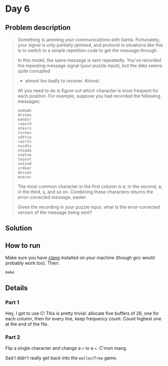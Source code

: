 # Day 6

## Problem description

> Something is jamming your communications with Santa. Fortunately, your signal is
> only partially jammed, and protocol in situations like this is to switch to a
> simple repetition code to get the message through.
> 
> In this model, the same message is sent repeatedly. You've recorded the
> repeating message signal (your puzzle input), but the data seems quite corrupted
> - almost too badly to recover. Almost.
> 
> All you need to do is figure out which character is most frequent for each
> position. For example, suppose you had recorded the following messages:
> 
> ```
> eedadn
> drvtee
> eandsr
> raavrd
> atevrs
> tsrnev
> sdttsa
> rasrtv
> nssdts
> ntnada
> svetve
> tesnvt
> vntsnd
> vrdear
> dvrsen
> enarar
> ```
> 
> The most common character in the first column
> is e; in the second, a; in the third, s, and so on. Combining these characters
> returns the error-corrected message, easter.
> 
> Given the recording in your puzzle input, what is the error-corrected version of
> the message being sent?

## Solution

## How to run

Make sure you have [clang][1] installed on your machine (though gcc would
probably work too). Then:

`make`

## Details

### Part 1

Hey, I get to use C! This is pretty trivial: allocate five buffers of 26, one
for each column, then for every line, keep frequency count. Count highest one
at the end of the file.

### Part 2

Flip a single character and change a `>` to a `<`. C'mon mang.

Sad I didn't really get back into the `malloc`/`free` game.

  [1]: http://clang.llvm.org/
